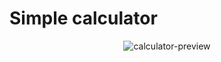 # Simple calculator

<p align="center">
  <img src="https://ibb.co/3NrR9cS" alt="calculator-preview"/>
</p>
